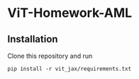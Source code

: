 # ViT-Homework-AML

## Installation
Clone this repository and run

```
pip install -r vit_jax/requirements.txt
```
